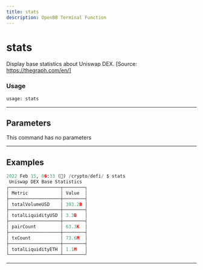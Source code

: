```yaml
---
title: stats
description: OpenBB Terminal Function
---
```


# stats

Display base statistics about Uniswap DEX. [Source: https://thegraph.com/en/]

### Usage

```python
usage: stats
```

---

## Parameters

This command has no parameters



---

## Examples

```python
2022 Feb 15, 06:33 (🦋) /crypto/defi/ $ stats
 Uniswap DEX Base Statistics
┌───────────────────┬────────┐
│ Metric            │ Value  │
├───────────────────┼────────┤
│ totalVolumeUSD    │ 393.2B │
├───────────────────┼────────┤
│ totalLiquidityUSD │ 3.3B   │
├───────────────────┼────────┤
│ pairCount         │ 63.3K  │
├───────────────────┼────────┤
│ txCount           │ 73.6M  │
├───────────────────┼────────┤
│ totalLiquidityETH │ 1.1M   │
└───────────────────┴────────┘
```
---

